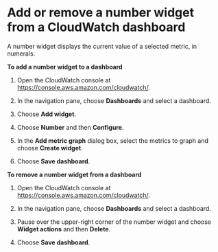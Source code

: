 # Add or remove a number widget from a CloudWatch dashboard<a name="add_remove_number_dashboard"></a>

A number widget displays the current value of a selected metric, in numerals\.

**To add a number widget to a dashboard**

1. Open the CloudWatch console at [https://console\.aws\.amazon\.com/cloudwatch/](https://console.aws.amazon.com/cloudwatch/)\.

1. In the navigation pane, choose **Dashboards** and select a dashboard\.

1. Choose **Add widget**\.

1. Choose **Number** and then **Configure**\.

1. In the **Add metric graph** dialog box, select the metrics to graph and choose **Create widget**\.

1. Choose **Save dashboard**\.

**To remove a number widget from a dashboard**

1. Open the CloudWatch console at [https://console\.aws\.amazon\.com/cloudwatch/](https://console.aws.amazon.com/cloudwatch/)\.

1. In the navigation pane, choose **Dashboards** and select a dashboard\.

1. Pause over the upper\-right corner of the number widget and choose **Widget actions** and then **Delete**\.

1. Choose **Save dashboard**\.